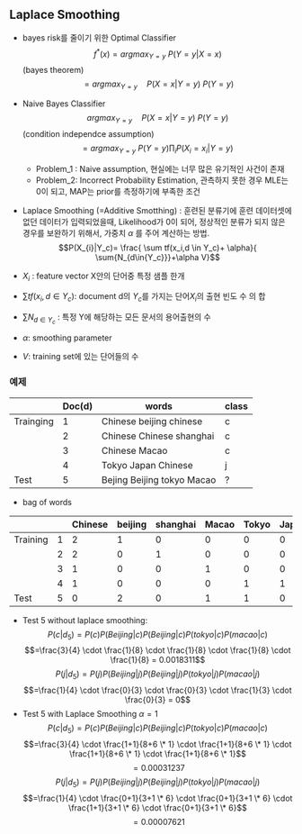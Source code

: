 ## Laplace Smoothing
-  bayes risk를 줄이기 위한 Optimal Classifier
	 $$f^{*}(x) = argmax_{Y=y} \ P(Y=y|X=x)$$
	 (bayes theorem)
	 $$= argmax_{Y=y} \quad P(X=x|Y=y) \ P(Y=y)$$
	 
- Naive Bayes Classifier
	 $$ argmax_{Y=y} \quad P(X=x|Y=y) \ P(Y=y)$$
 	 (condition independce assumption)
	 $$=argmax_{Y=y} \  P(Y=y)\prod _{i}P(X_{i}=x_{i}|Y=y) \ $$
	 - Problem_1 : Naive assumption, 현실에는 너무 많은 유기적인 사건이 존재
	 - Problem_2: Incorrect Probability Estimation, 관측하지 못한 경우 MLE는 0이 되고, MAP는 prior를 측정하기에 부족한 조건  

- Laplace Smoothing (=Additive Smotthing)
	:  훈련된 분류기에 훈련 데이터셋에 없던 데이터가 입력되었을때, Likelihood가 0이 되어, 정상적인 분류가 되지 않은 경우를 보완하기 위해서, 가중치 $\alpha$  를 주어 계산하는 방법.
	$$P(X_{i}|Y_c)= \frac{ \sum tf(x_i,d \in Y_c)+ \alpha}{ \sum{N_{d\in{Y_c}}}+\alpha V}$$
- $X_i$ : feature vector X안의 단어중 특정 샘플 한개
- $\sum tf({x_i,d \in Y_c})$: document d의 $Y_c$를 가지는 단어$X_i$의 출현 빈도 수 의 합
- $\sum{N_{d \in Y_c}}$ : 특정 Y에 해당하는 모든 문서의 용어출현의 수
- $\alpha$: smoothing parameter 
-  $V$: training set에 있는 단어들의 수

### 예제

|           | Doc(d) | words                               | class |
| --------- | ------ | ----------------------------------- | ----- |
| Trainging | 1      | Chinese beijing chinese             | c     |
|           | 2      | Chinese Chinese shanghai            | c     |
|           | 3      | Chinese Macao                       | c     |
|           | 4      | Tokyo Japan Chinese                 | j     |
| Test      | 5      | Bejing Beijing tokyo Macao          | ?     |

      
- bag of words

|          |     | Chinese | beijing | shanghai | Macao | Tokyo | Japan | Class |
| -------- | --- | ------- | ------- | -------- | ----- | ----- | ----- | ----- |
| Training | 1   | 2       | 1       | 0        | 0     | 0     | 0     | c     |
|          | 2   | 2       | 0       | 1        | 0     | 0     | 0     | c     |
|          | 3   | 1       | 0       | 0        | 1     | 0     | 0     | c     |
|          | 4   | 1       | 0       | 0        | 0     | 1     | 1     | j     |
| Test     | 5   | 0       | 2       | 0        | 1     | 1     | 0     | ?     |


- Test 5 without laplace smoothing:
$$P(c|d_5)=P(c)P(Beijing|c)P(Beijing|c)P(tokyo|c)P(macao|c)$$
$$=\frac{3}{4} \cdot \frac{1}{8} \cdot \frac{1}{8} \cdot \frac{1}{8} \cdot \frac{1}{8} = 0.0018311$$
$$P(j|d_5)=P(j)P(Beijing|j)P(Beijing|j)P(tokyo|j)P(macao|j)$$
$$=\frac{1}{4} \cdot \frac{0}{3} \cdot \frac{0}{3} \cdot \frac{1}{3} \cdot \frac{0}{3} = 0$$
- Test 5 with Laplace Smoothing $\alpha =1$
$$P(c|d_5)=P(c)P(Beijing|c)P(Beijing|c)P(tokyo|c)P(macao|c)$$
$$=\frac{3}{4} \cdot \frac{1+1}{8+6 \* 1} \cdot \frac{1+1}{8+6 \* 1} \cdot \frac{1+1}{8+6 \* 1} \cdot \frac{1+1}{8+6 \* 1}$$
$$= 0.00031237$$
$$P(j|d_5)=P(j)P(Beijing|j)P(Beijing|j)P(tokyo|j)P(macao|j)$$
$$=\frac{1}{4} \cdot \frac{0+1}{3+1 \* 6} \cdot \frac{0+1}{3+1 \* 6} \cdot \frac{1+1}{3+1 \* 6} \cdot \frac{0+1}{3+1 \* 6}$$
$$= 0.00007621$$
